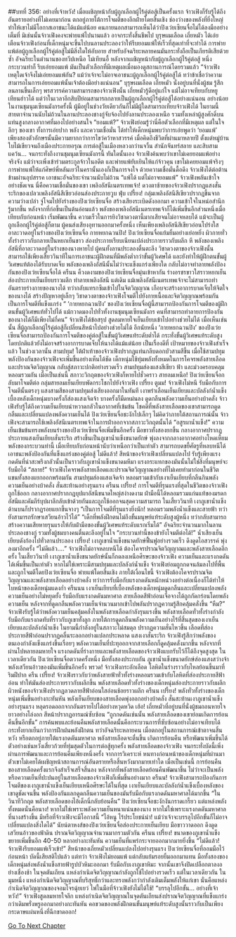 ##บทที่ 356: อย่างที่เจ้าหวัง!
เมื่อเผชิญหน้ากับผู้ถูกเลือกผู้ไร้คู่ต่อสู้เป็นครั้งแรก จ้าวเฟิงก็รับรู้ได้ถึงอันตรายอย่างที่ไม่เคยมาก่อน ตกอยู่ภายใต้การโจมตีของอีกฝ่ายโดยสิ้นเชิง
ช่องว่างของพลังที่ยิ่งใหญ่ทำให้เขาไม่มีโอกาสเอาชนะได้แม้แต่น้อย
คนภายนอกสามารถเห็นได้ว่าปิงเว่ยเซียนจื่อไม่ได้ลงมืออย่างเต็มที่ มิเช่นนั้นจ้าวเฟิงคงจะพ่ายแพ้ไปนานแล้ว อาจกระทั่งสิ้นชีพไป
บุรุษผมเลือด เถี่ยหมัว ได้เอ่ยเตือนจ้าวเฟิงก่อนที่เด็กหนุ่มจะขึ้นไปบนลานประลองว่าให้รีบยอมแพ้ให้เร็วที่สุดเท่าที่จะทำได้
การพ่ายแพ้ต่อผู้ถูกเลือกผู้ไร้คู่ต่อสู้ไม่มีสิ่งใดให้อับอาย สำหรับอัจฉริยะหลายคนมันกระทั่งถือเป็นเกียรติเสียด้วยซ้ำ
อัจฉริยะในตำนานของทวีปเหนือ โม่เทียนอี้ หลังจากเผชิญหน้ากับผู้ถูกเลือกผู้ไร้คู่ต่อสู้ หนึ่งกระบวนท่าก็ รีบเอ่ยยอมแพ้ มันเป็นตัวเลือกที่มีเหตุผลเมื่อมองดูสถานการณ์โดยรวมแล้ว
“จ้าวเฟิง เหตุใดเจ้าจึงไม่เอ่ยยอมแพ้กัน? แม้ว่าเจ้าจะไม่อาจเอาชนะผู้ถูกเลือกผู้ไร้คู่ต่อสู้ได้ ทว่าข้าเชื่อว่าความสามารถในการเอ่ยยอมแพ้นั้นเจ้าต้องมีอย่างแน่นอน”
บุรุษผมเลือด เถี่ยหมัว นั่งอยู่บนที่นั่งผู้ชม รู้สึกลนลานขึ้นเล็กๆ
พรสวรรค์ความสามารถของจ้าวเฟิงนั้น เถี่ยหมัวรู้ดีอยู่แก่ใจ แม้ไม่อาจเทียบกับหยูเทียนฮ่าวได้ แต่ว่าในเวลาอีกสิบปีย่อมสามารถกลายเป็นผู้ถูกเลือกผู้ไร้คู่ต่อสู้ได้อย่างแน่นอน
อย่างน้อยในงานชุมนุมเซียนมังกรครั้งนี้ ผู้มีอยู่ในช่วงวัยเดียวกันก็ไม่มีผู้ใดสามารถเทียบจ้าวเฟิงได้
ในยามนี้
สายตาจำนวนนับไม่ถ้วนในลานประลองชางกู่จับจ้องไปยังลานประลองเหนือ
รวมทั้งเหล่าผู้สูงศักดิ์บนแท่นสูงกลางอากาศที่มองไปอย่างสนใจ
“ยอมแพ้?”
จ้าวเฟิงย่อมรู้ว่านี่คือตัวเลือกที่มีเหตุผล
แต่ในใจลึกๆ ของเขา ทั้งการเอ่ยปาก พลัง และความเชื่อมั่น ได้ทำให้เด็กหนุ่มพบว่าการเอ่ยพูดว่า ‘ยอมแพ้’ เพียงสองตัวอักษรนั้นมีความยากกว่าการไขว่คว้าหาสวรรค์
เมื่อคิดถึงชีวิตที่ผ่านมาหลายปี
ตั้งแต่หมู่บ้านใบไม้เขียวจนถึงเมืองประกายอรุณ การต่อสู้ในเมืองหลวงกว่านจวิ้น สำนักจันทร์สลาย และสิบสามแคว้น... จนกระทั่งถึงงานชุมนุมเซียนมังกรนี้
ทันใดนั้นเอง
จ้าวเฟิงค้นพบว่าเขาไม่เคยยอมแพ้อย่างจริงจัง แม้ว่าจะเพิ่งเข้าร่วมตระกูลจ้าวในอดีต และพ่ายแพ้ยับเยินให้แก่จ้าวคุน
เขาไม่เคยยอมแพ้จริงๆ การพ่ายแพ้ให้แก่ศิษย์พี่หลันเยว่ในครานั้นเองก็เป็นการจงใจ
ด้วยความเชื่อมั่นดื้อดึง จ้าวเฟิงได้ต่อต้านข้ามผ่านอุปสรรค เอาชนะอัจฉริยะจำนวนนับไม่ถ้วน
“แพ้ได้ แต่ไม่อาจยอมแพ้”
จ้าวเฟิงพลันเข้าใจอย่างชัดเจน นี่คือความเชื่อมั่นของเขา
เพลิงอัสนีเนตรเทพเจ้า!
ดวงตาซ้ายของจ้าวเฟิงปรากฏแสงสั่นระริกของเปลวเพลิงอัสนีสีเขียวอ่อนส่องประกายวูบ
ฟุ่บ เปรี้ยง!
กลุ่มเพลิงอัสนีสีเขียวปรากฏขึ้นจากความว่างเปล่า จู่โจมไปยังร่างของปิงเว่ยเซียนจื่อ สร้างเสียงระเบิดดังออกมา
ความเข้าใจในหน่อสำนึกรู้มากขึ้น หลังจากที่ก่อขึ้นเป็นต้นอ่อนแล้ว พลังของเพลิงอัสนีเนตรเทพเจ้าก็ได้เพิ่มขึ้นอีกส่วนหนึ่งเมื่อเทียบกับก่อนหน้า เริ่มพัฒนาขึ้น
ความเร็วในการยิงวิชาดวงตานี้มากเสียจนไม่อาจหลบได้ แม้จะเป็นผู้ถูกเลือกผู้ไร้คู่ต่อสู้ก็ตาม
ผู้คนส่งเสียงอุทานออกมาครั้งหนึ่ง เห็นเพียงเพลิงอัสนีสีเขียวอ่อนโปร่งใสอาละวาดอยู่ในร่างของปิงเว่ยเซียนจื่อ
กายหยกฉวนปิง!
ปิงเว่ยเซียนจื่อแย้มยิ้มอย่างเย่อหยิ่ง ผิวกายทั่วทั้งร่างราวกับกลายเป็นหยกเย็นขาว ส่องประกายเรียบเนียนเปล่งประกายราวกับผลึก
หึ
พลังของเพลิงอัสนีที่อาละวาดอยู่ในร่างของนางหายไป
ผู้คนทั้งลานประลองตื่นตะลึง
วิชาดวงตาของจ้าวเฟิงนั้นสามารถใช้เพียงเสี้ยววินาทีในการเอาชนะผู้ฝึกตนที่มีพลังต่ำกว่าขั้นผู้วิเศษได้ และยังทำให้ผู้ฝึกตนขั้นผู้วิเศษแท้ต้องได้รับบาดเจ็บ
พลังของเพลิงอัสนีนั้นไม่ว่าจะแข็งแกร่งเพียงใด กลับไม่อาจทำลายพลังป้องกันของปิงเว่ยเซียนจื่อได้
ครืนน
คิ้วงดงามของปิงเว่ยเซียนจื่อมุ่นเข้าหากัน ร่างอรชรขาวใสราวหยกเย็นส่องประกายเย็นเยียบราวผลึก ทำลายเพลิงอัสนี
แต่เดิม
แม้เพลิงอัสนีเนตรเทพเจ้าจะไม่สามารถทำอันตรายร่างกายของนางได้ ทว่ากลับแทรกซึมเข้าไปในจิตวิญญาณ เกือบจะสร้างอาการบาดเจ็บให้จิตใจของนางได้ สร้างปัญหาอยู่เล็กๆ
วิชาดวงตาของจ้าวเฟิงโจมตีไปยังกายเนื้อและจิตวิญญาณพร้อมกันเป็นการโจมตีที่แข็งแกร่ง
“ ‘กายหยกฉวนปิง’ ของปิงเว่ยเซียนจื่อผู้นี้สามารถป้องกันการโจมตีของผู้ฝึกตนขั้นผู้วิเศษแท้ทั่วไปได้ แม้กวาดมองไปทั่วทั้งงานชุมนุมเซียนมังกร คนที่สามารถทำลายการป้องกันของนางได้ก็มีเพียงไม่กี่คน”
จ้าวเฟิงได้ข้อสรุป สูดลมหายใจเย็นเยียบเข้าไปอย่างช่วยไม่ได้
เมื่อเห็นเช่นนั้น สี่ผู้ถูกเลือกผู้ไร้คู่ต่อสู้ก็เปลี่ยนสีหน้าไปอย่างช่วยไม่ได้
อีกนัยหนึ่ง ‘กายหยกฉวนปิง’ ของปิงเว่ยเซียนจื่อสามารถป้องกันการโจมตีของคู่ต่อสู้ในขั้นผู้วิเศษแท้ระดับต่ำได้ กระทั่งขั้นผู้วิเศษแท้ระดับสูงโดยปกติแล้วยังไม่อาจสร้างอาการบาดเจ็บให้นางได้แม้แต่น้อย
เป็นเรื่องดีที่
เป้าหมายของจ้าวเฟิงสำเร็จแล้ว
ในช่วงเวลานั้น
สามปทุม!
ใต้ฝ่าเท้าของจ้าวเฟิงปรากฏแท่นกลีบดอกบัวสามสีขึ้น
เมื่อใช้สามปทุม พลังป้องกันของจ้าวเฟิงจะเพิ่มขึ้นอย่างเห็นได้ชัด
เด็กหนุ่มใช้ทุ่มพลังทั้งหมดในการโคจรพลังสายเลือดและปราณจิตวิญญาณ กลับสู่สภาวะปกติอย่างรวดเร็ว
สามปทุมส่องแสงสีเขียว ฟ้า และม่วงครอบคลุมหลอมรวมกัน
เมื่อเป็นเช่นนี้ สภาวะวิกฤตของจ้าวเฟิงก็หายไปชั่วคราว
สายลมเหนือ!
ปิงเว่ยเซียนจื่อกลับมาโจมตีต่อ กลุ่มสายลมเย็นเยียบพัดกระโชกไปยังจ้าวเฟิง
เปรี้ยง ตูมม!
จ้าวเฟิงไม่หนี รับมือกับการโจมตีนั้นตรงๆ
แสงสามสีของสามปทุมส่งเสียงออกมาในทันที
เงาพร่าเลือนเย็นเยียบและบัลลังก์น้ำแข็งเบื้องหลังเด็กหนุ่มบางครั้งก็ส่องแสงเจิดจ้า บางครั้งก็มืดหม่นลง ดูดกลืนพลังความเย็นอย่างบ้าคลั่ง
จ้าวเฟิงรับรู้ได้ถึงความเย็นเยียบน่าหวาดกลัวในอากาศที่เข้มข้น โชคดีที่พลังสายเลือดของเขาสามารถดูดกลืนและเปลี่ยนแปลงพลังความเย็นได้
ปิงเว่ยเซียนจื่อชะงักไปเล็กๆ ไม่คิดว่าภายใต้สถานการณ์นั้น จ้าวเฟิงจะสามารถใช้เพลิงอัสนีเนตรเทพเจ้าในการฝ่าออกจากสภาวะวิกฤตนั้นได้
“อสูรผาน้ำแข็ง!”
ความเย็นเข้มข้นทรงพลังบนร่างของปิงเว่ยเซียนจื่อเพิ่มขึ้นอีกครั้ง มือขาวทั้งสองยกขึ้น กลางอากาศปรากฏประกายแสงเย็นเยียบสั่นระริก สร้างขึ้นเป็นภูเขาน้ำแข็งขนาดยักษ์ พุ่งลงจากกลางอากาศอย่างโหดเหี้ยม
พลังของกระบวนท่านี้ เมื่อเทียบกับก่อนหน้านับว่าเหนือกว่าเป็นเท่าตัว สามารถบดขยี้ศัตรูที่หลบหนีได้ เอาชนะพลังป้องกันที่แข็งแกร่งของคู่ต่อสู้
ไม่ดีแล้ว!
สีหน้าของจ้าวเฟิงเปลี่ยนแปลงไป รับรู้เพียงแรงกดดันที่น่าสะพรึงกลัวนั้นเป็นราวกับภูเขาน้ำแข็งขนาดมหึมา แรงกระแทกของมันนั้นไม่ใช่สิ่งที่มนุษย์จะรับมือได้
“สลาย!”
จ้าวเฟิงโคจรพลังสายเลือดและปราณจิตวิญญาณอย่างที่ไม่เคยทำมาก่อนในชีวิต แขนทั้งสองแยกออกพร้อมกัน สามปทุมส่องแสงเจิดจ้า หลอมรวมเข้ากับเงาเย็นเยียบที่กลืนกินพลังความเย็นอย่างบ้าคลั่ง สั่นสะท้านอย่างรุนแรง
ครืนน เปรี้ยง!
การโจมตีที่รุนแรงที่สุดในชีวิตของจ้าวเฟิงถูกใช้ออก กลางอากาศปรากกฎบุปผาอัสนีขนาดใหญ่สง่างดงาม
ฝ่ามือนี้ได้หลอมรวมแก่นแท้ของมรดกอัสนีและคัมภีร์บุปผาลึกลับเข้าด้วยกันและถูกใช้ออกจนสุดความสามารถ
ในเสี้ยววินาที เงาภูเขาน้ำแข็งด้านบนก็ปรากฏรอยแยกขึ้นจางๆ
“เป็นการโจมตีที่รุนแรงยิ่งนัก! หลอมรวมพลังน้ำแข็งและสายฟ้า ทว่ายังสามารถรักษาเสวียนอ้าวไว้ได้”
“เด็กที่พลังฝึกตนไม่ถึงขั้นมนุษย์แท้ระดับสูงผู้หนึ่ง ทว่ากลับสามารถสร้างความเสียหายรุนแรงให้กับฝ่ามือของขั้นผู้วิเศษแท้ระดับแรกเริ่มได้”
อัจฉริยะจำนวนมากในลานประลองชางกู่ รวมทั้งผู้ชมบางคนตื่นตะลึงอยู่ในใจ
“กระบวนท่านี้ของข้ายังโจมตีต่อได้!”
น้ำเสียงเย็นเยียบดังก้องไปทั่วลานประลอง
เปรี้ยง!
เงาภูเขาน้ำแข็งขนาดยักษ์ฟื้นฟูอย่างรวดเร็ว ดึงดูดไอสวรรค์ พุ่งลงมาอีกครั้ง
“ไม่ดีแล้ว....”
จ้าวเฟิงไม่อาจหลบหนีได้ ต้องโคจรปราณจิตวิญญาณและพลังสายเลือดอีกครั้ง
ในเสี้ยววินาที
เงาภูเขาน้ำแข็งขนาดยักษ์นั้นก็กดลงเหนือศีรษะของจ้าวเฟิง
ความเย็นและแรงกดดันได้เพิ่มขึ้นเป็นเท่าตัว หากไม่ใช่เพราะมีสามปทุมและบัลลังก์น้ำแข็ง จ้าวเฟิงย่อมถูกกดจนล้มลงไปที่พื้น และถูกโจมตีโดยปิงเว่ยเซียนจื่อ พ่ายแพ้โดยสิ้นเชิง
ภายใต้เงื่อนไขนี้ จ้าวเฟิงต้องโคจรปราณจิตวิญญาณและพลังสายเลือดอย่างบ้าคลั่ง
ทว่าการรับมือกับแรงกดดันหนักหน่วงอย่างต่อเนื่องก็ได้ทำให้ใบหน้าของเด็กหนุ่มแดงก่ำ
ครืนนน
เงาเย็นเยียบที่เบื้องหลังของเด็กหนุ่มดูดกลืนและเปลี่ยนแปลงพลังความเย็นอย่างไม่หยุดยั้ง รับมือกับแรงกดดันมหาศาล
สายเลือดสีฟ้าอ่อนเจือจางได้ถูกกัดกร่อนโดยพลังความเย็น หลังจากที่ดูดกลืนพลังความเย็นจำนวนมากเข้าไปพลันปรากฏความรู้สึกคลุ้มคลั่งขึ้น
“หืม?”
จ้าวเฟิงรับรู้ได้ว่าพลังความเย็นคลุ้มคลั่งในพลังสายเลือดกำลังรุนแรงขึ้น
พลังสายเลือดทั่วทั้งร่างกำลังรับมือกับแรงกดทับที่ราวกับภูเขาทั้งลูก ภายใต้การดูดกลืนพลังความเย็นอย่างไร้ที่สิ้นสุดของเงาเย็นเยียบและบัลลังก์น้ำแข็ง ในยามนี้กำลังอยู่ในสภาวะไม่สมดุล ปรากฏความสั่นไหวขึ้น
เลือดที่ส่องประกายสีฟ้าอ่อนปรากฏคลื่นระลอกอย่างแปลกประหลาด แสงเงาสั่นระริก
จ้าวเฟิงรู้สึกว่าพลังของตนเองกำลังแข็งแกร่งขึ้นเรื่อยๆ พลังความเย็นที่ปะทุออกจากสายเลือกก็ดูคลุ้มคลั่งมากขึ้น
หลังจากที่ผ่านไปหลายลมหายใจ แรงกดดันที่ร่างกายและพลังสายเลือดของจ้าวเฟิงแบกรับไว้ก็ได้ถึงจุดสูงสุด
ในเวลาเดียวกัน
ปิงเว่ยเซียนจื่อตวาดครั้งหนึ่ง มือทั้งสองประกบกัน ภูเขาน้ำแข็งขนาดยักษ์ส่องแสงสว่างจ้า พลังเสวียนอ้าวของมันเพิ่มขึ้นอีกครั้ง
พรวด!
จ้าวเฟิงกระอักเลือด โลหิตในร่างราวกับไหลย้อนขึ้นมาที่ริมฝีปาก
ครืน เปรี้ยง!
จ้าวเฟิงราวกับว่าพลังสายฟ้าทั่วทั้งร่างหลอมรวมเข้ากับโลหิตที่ส่องประกายสีฟ้าอ่อน ทำให้มันส่องประกายราวกับผลึกขึ้น
พลังสายเลือดทั่วทั้งร่างของเด็กหนุ่มส่องประกายราวกับผลึก
ผิวหนังของจ้าวเฟิงปรากฏลวดลายสีฟ้าอ่อนใสอ่อนช้อยราวผลึก
ครืนน เปรี้ยง!
พลังทั่วทั้งร่างของเด็กหนุ่มเพิ่มขึ้นอย่างกะทันหัน พลังเย็นเยียบของสายเลือดพุ่งออกอย่างบ้าคลั่ง สั่นสะท้านเงาภูเขาน้ำแข็งอย่างรุนแรง หลุดรอดออกจากอันตรายไปได้อย่างหวุดหวิด
เฮ้อ!
เถี่ยหมัวที่อยู่บนที่นั่งผู้ชมถอนหายใจยาวอย่างโล่งอก สีหน้าปรากฏอารมณ์ซับซ้อน “ถูกกดดันเช่นนั้น พลังสายเลือดของเขาย่อมเกิดการย้อนคืนขึ้นอีกขั้น”
การค้นพบและย้อนคืนพลังสายเลือดนั้นคือกระบวนการที่ซับซ้อนอย่างไม่อาจเทียบได้ กระทั่งยากเย็นกว่าการฝึกฝนพลังฝึกตน
ทว่าอัจฉริยะหลายคน เมื่อตกอยู่ในสถานการณ์เข้าตาจนสิ้นหวัง หรือตกอยู่ภายใต้แรงกดดันมหาศาล พลังสายเลือดจะตื่นขึ้น เกิดการย้อนคืน หรือพัฒนาเพิ่มขึ้นได้
ตัวอย่างเช่นหวังเสี่ยวก้วยที่ทุ่มสุดตัวในการต่อสู้ทุกครั้ง
พลังสายเลือดของจ้าวเฟิง จนกระทั่งบัดนี้เพิ่งผ่านการพัฒนาและการย้อนคืนเพียงหนึ่งครั้ง
จากการวิเคราะห์ หนทางก่อนหน้าของเด็กหนุ่มที่ผ่านมา ตัวเขาไม่เคยได้เผชิญหน้าสถานการณ์อันตรายหรือสิ้นหวังมากมายเท่าใด
เมื่อเป็นเช่นนี้ การย้อนคืนของสายเลือดครั้งแรกจึงสำเร็จเสร็จสิ้นลง
หลังจากที่พลังสายเลือดย้อนคืนพัฒนาขึ้น ไม่ว่าจะเป็นพลังหรือความเย็นที่ปะปนอยู่ในสายเลือดของจ้าวเฟิงก็เพิ่มขึ้นอย่างมาก
ครืนน!
จ้าวเฟิงสามารถป้องกันการโจมตีของเงาภูเขาน้ำแข็งเย็นเยียบเหนือศีรษะได้ในที่สุด
เงาเย็นเยียบและบัลลังก์น้ำแข็งเบื้องหลังของเขาดูชัดเจนขึ้น พลังป้องกันแลกดูดกลืนความเย็นของมันรับมือกับแรงกดดันมหาศาลได้มากขึ้น
“ในวินาทีวิกฤต พลังสายเลือดของไอ้เด็กนี่กลับย้อนคืน”
ปิงเว่ยเซียนจื่อชะงักงันกราดเกรี้ยว
แต่แหล่งพลังทั้งหมดนั่นคือนาง!
หากไม่ใช่เพราะพลังความเย็นหนาแน่นของนาง หากไม่ใช่เพราะแรงกดดันมหาศาลที่นางสร้างขึ้น มีหรือที่จ้าวเฟิงจะมีโอกาสนี้
“ไอ้หนู ไร้ประโยชน์น่า! แม้ว่าเจ้าจะบรรลุไปอีกขั้นก็ไม่อาจเปลี่ยนแปลงสิ่งใดได้”
นัยน์ตาหงส์ของปิงเว่ยเซียนจื่อส่องประกายเย็นเยียบ มือขาววาดออก ดึงดูดเสวียนอ้าวของฟ้าดิน ปราณจิตวิญญาณจำนวนมากรวมตัวกัน
ครืนน เปรี้ยง!
ขนาดของภูเขาน้ำแข็งขยายเพิ่มขึ้นอีก 40-50 หลาอย่างกะทันหัน ความเย็นที่แพร่กระจายออกมากมายยิ่งขึ้น
“ไม่ดีแล้ว! จ้าวเฟิงรีบยอมแพ้เร็วเข้า!”
สีหน้าของเถี่ยหมัวเปลี่ยนแปลงไปอย่างรุนแรง ปิงเว่ยเซียนจื่อที่ออมมือไว้ก่อนหน้า บัดนี้เสียสติไปแล้ว
แต่ทว่า
จ้าวเฟิงไม่ยอมแพ้ แต่กลับแย้มรอยยิ้มออกมาแทน
มือทั้งสองของเด็กหนุ่มส่งพลังน้ำแข็งสายฟ้ารูปบัวหิมะออกมา รับมือกับเงาภูเขาหิมะ
จากนั้นเขาจึงปิดเปลือกตาลงอย่างเชื่องช้า
ในจุดตันเถียน แหล่งกำเนิดจิตวิญญาณกำลังถูกใช้ไปอย่างรวดเร็ว
แต่ในเวลาเดียวกัน
ในมุมหนึ่ง แหล่งกำเนิดจิตวิญญาณที่บริสุทธิ์กว่าและทรงพลังกว่ากำลังเติมเต็มพลังให้แก่เขา
นั่นคือแหล่งกำเนิดจิตวิญญาณของจอมโจรฉุ่ยเยว่ ไพ่ในมือที่จ้าวเฟิงยังไม่ได้ใช้!
“บรรลุไปอีกขั้น... อย่างที่เจ้าหวัง!”
จ้าวเฟิงสูดลมหายใจลึก แหล่งกำเนิดจิตวิญญาณในจุดตันเถียนส่งปราณจิตวิญญาณที่แข็งแกร่งกว่าเดิมพรั่งพรูออกมาอย่างกะทันหัน
คอขวดของพลังฝึกตนขั้นมนุษย์แท้ระดับสูงนั้นราวกับเป็นเพียงกระดาษแผ่นหนึ่งที่ฉีกขาดออก!


[Go To Next Chapter]( ./136.md)